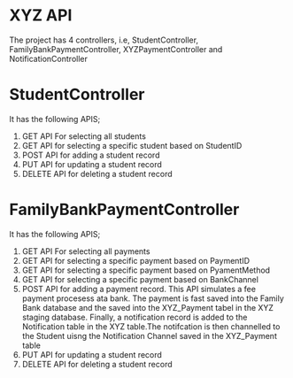 # XYZ API
The project has 4 controllers, i.e, StudentController, FamilyBankPaymentController, XYZPaymentController and NotificationController

# StudentController
It has the following APIS;
1. GET API For selecting all students
2. GET API for selecting a specific student based on StudentID
3. POST API for adding a student record
4. PUT API for updating a student record
5. DELETE API for deleting a student record

# FamilyBankPaymentController
It has the following APIS;
1. GET API For selecting all payments
2. GET API for selecting a specific payment based on PaymentID
3. GET API for selecting a specific payment based on PyamentMethod
4. GET API for selecting a specific payment based on BankChannel
5. POST API for adding a payment record. This API simulates a fee payment procesess ata bank. The payment is fast saved into the Family Bank database and the saved into the XYZ_Payment tabel in the XYZ staging database. Finally, a notification record is added to the Notification table in the XYZ table.The notifcation is then channelled to the Student uisng the Notification Channel saved in the XYZ_Payment table
6. PUT API for updating a student record
7. DELETE API for deleting a student record


